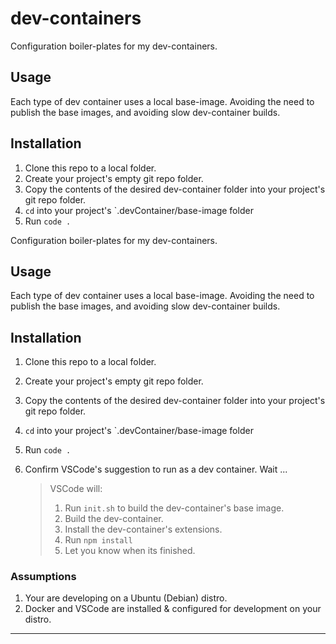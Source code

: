 # dev-containers

Configuration boiler-plates for my dev-containers.

## Usage

Each type of dev container uses a local base-image. Avoiding the need to publish the base images, and avoiding slow dev-container builds.

## Installation

1. Clone this repo to a local folder.
2. Create your project's empty git repo folder.
3. Copy the contents of the desired dev-container folder into your project's git repo folder.
4. `cd` into your project's `.devContainer/base-image folder
5. Run `code .`

Configuration boiler-plates for my dev-containers.

## Usage

Each type of dev container uses a local base-image. Avoiding the need to publish the base images, and avoiding slow dev-container builds.

## Installation

1. Clone this repo to a local folder.
2. Create your project's empty git repo folder.
3. Copy the contents of the desired dev-container folder into your project's git repo folder.
4. `cd` into your project's `.devContainer/base-image folder
5. Run `code .`
6. Confirm VSCode's suggestion to run as a dev container. Wait ...

    >VSCode will:
    >1. Run `init.sh` to build the dev-container's base image.
    >2. Build the dev-container.
    >3. Install the dev-container's extensions.
    >4. Run `npm install`
    >5. Let you know when its finished.

### Assumptions

1. Your are developing on a Ubuntu (Debian) distro.
2. Docker and VSCode are installed & configured for development on your distro.

----
